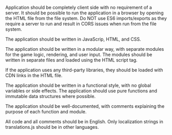 Application should be completely client side with no requirement of a server. 
It should be possible to run the application in a browser by opening the HTML file from the file system. 
Do NOT use ES6 imports/exports as they require a server to run and result in CORS issues when run from the file system.

The application should be written in JavaScrip, HTML, and CSS.

The application should be written in a modular way, with separate modules for the game logic, rendering, and user input. The modules should be written in separate files and loaded using the HTML script tag.

If the application uses any third-party libraries, they should be loaded with CDN links in the HTML file.

The application should be written in a functional style, with no global variables or side effects. The application should use pure functions and immutable data structures where possible.

The application should be well-documented, with comments explaining the purpose of each function and module.

All code and all comments should be in English. Only localization strings in translations.js should be in other languages.